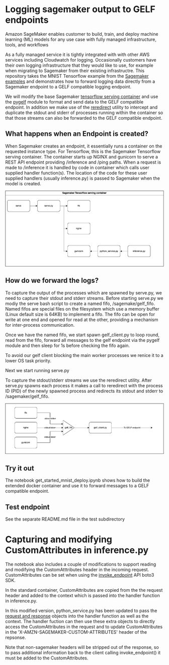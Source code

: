 # Logging sagemaker output to GELF endpoints

Amazon SageMaker enables customer to build, train, and deploy machine learning (ML) models for any use case with fully managed infrastructure, tools, and workflows

As a fully managed service it is tightly integrated with with other AWS services including Cloudwatch for logging. Occasionally customers have their own logging infrastructure that they would like to use, for example when migrating to Sagemaker from their existing infrastructre. This repository takes the MNIST Tensorflow example from the [Sagemaker examples](https://github.com/aws/amazon-sagemaker-examples/tree/main/frameworks/tensorflow) and demonstrates how to forward logging data directly from a Sagemaker endpoint to a GELF compatible logging endpoint.

We will modify the base Sagemaker [tensorflow serving container](https://github.com/aws/sagemaker-tensorflow-serving-container) and use the [pygelf](https://pypi.org/project/pygelf/) module to format and send data to the GELF compatible endpoint. In addition we make use of the [reredirect](https://github.com/jerome-pouiller/reredirect) utility to intercept and duplicate the stdout and stderr of processes running within the container so that those streams can also be forwarded to the GELF compatible endpoint.  


## What happens when an Endpoint is created?
When Sagemaker creates an endpoint, it essentially runs a container on the requested instance type. For Tensorflow, this is the Sagemaker Tensorflow serving container. The container starts up NGINX and gunicorn to serve a REST API endpoint providing /inference and /ping paths. When a request is made to /inference it is handled by code in container which calls user supplied handler function(s). The location of the code for these user supplied handlers (usually inference.py) is passed to Sagemaker when the model is created.

![](images/tfs_container.drawio.png)

## How do we forward the logs?

To capture the output of the processes which are spawned by serve.py, we need to capture their stdout and stderr streams. Before starting serve.py we modiy the serve bash script to create a named fifo, /sagemake/gelf_fifo. Named fifos are special files on the filesystem which use a memory buffer (Linux default size is 64KB) to implement a fifo. The fifo can be open for write at one end and opened for read at the other, providing a mechanism for inter-process communication.

Once we have the named fifo, we start spawn gelf_client.py to loop round, read from the fifo, forward all messages to the gelf endpoint via the pygelf module and then sleep for 1s before checking the fifo again.

To avoid our gelf client blocking the main worker processes we renice it to a lower OS task priority.

Next we start running serve.py

To capture the stdout/stderr streams we use the reredirect utility. After serve.py spawns each process it makes a call to reredirect with the process ID (PID) of the newly spawned process and redirects its stdout and stderr to /sagemaker/gelf_fifo.

![](images/tfs_container-Page-2.drawio.png)

## Try it out

The notebook get_started_mnist_deploy.ipynb shows how to build the extended docker container and use it to forward messages to a GELF compatible endpoint. 

## Test endpoint
 See the separate README.md file in the test subdirectory


# Capturing and modifying CustomAttributes in inference.py

The notebook also includes a couple of modifications to support reading and modifying the CustomAtttributes header in the incoming request. CustomAttributes can be set when using the [invoke_endpoint](https://boto3.amazonaws.com/v1/documentation/api/latest/reference/services/sagemaker-runtime.html#SageMakerRuntime.Client.invoke_endpoint) API boto3 SDK.

In the standard container, CustomAttributes are copied from the the request header and added to the context which is passed into the handler function in inference.py.

In this modified version, python_service.py has been updated to pass the [request and response](https://falcon.readthedocs.io/en/stable/api/request_and_response_wsgi.html) objects into the handler function as well as the context. The handler fuction can then use these extra objects to directly access the CustomAttributes in the request and to update CustomAttributes in the 'X-AMZN-SAGEMAKER-CUSTOM-ATTRIBUTES' header of the repsonse.

Note that non-sagemaker headers will be stripped out of the response, so to pass additional information back to the client calling invoke_endpoint() it must be added to the CustomAttributes.

